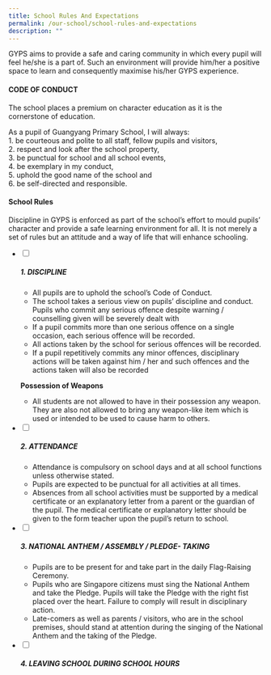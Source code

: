 ```yaml
---
title: School Rules And Expectations
permalink: /our-school/school-rules-and-expectations
description: ""
---
```

GYPS aims to provide a safe and caring community in which every pupil will feel he/she is a part of. Such an environment will provide him/her a positive space to learn and consequently maximise his/her GYPS experience.

#### **CODE OF CONDUCT**

The school places a premium on character education as it is the cornerstone of education.

As a pupil of Guangyang Primary School, I will always:  
1\. be courteous and polite to all staff, fellow pupils and visitors,  
2\. respect and look after the school property,  
3\. be punctual for school and all school events,  
4\. be exemplary in my conduct,  
5\. uphold the good name of the school and  
6\. be self-directed and responsible.

#### School Rules

Discipline in GYPS is enforced as part of the school’s effort to mould pupils’ character and provide a safe learning environment for all. It is not merely a set of rules but an attitude and a way of life that will enhance schooling.

<ul class="jekyllcodex_accordion">
	<li>
		<input type="checkbox" id="accordion1">
		<label for="accordion1"><h5>1. DISCIPLINE</h5></label>
		<div>
			<ul>
				<li>All pupils are to uphold the school&rsquo;s Code of Conduct.</li>
				<li>The school takes a serious view on pupils&rsquo; discipline and conduct. Pupils who commit any serious offence despite warning / counselling given will be severely dealt with</li>
				<li>If a pupil commits more than one serious offence on a single occasion, each serious offence will be recorded.</li>
				<li>All actions taken by the school for serious offences will be recorded.</li>
				<li>If a pupil repetitively commits any minor offences, disciplinary actions will be taken against him / her and such offences and the actions taken will also be recorded</li>
			</ul>
			<p><strong>Possession of Weapons</strong></p>
			<ul>
				<li>All students are not allowed to have in their possession any weapon. They are also not allowed to bring any weapon-like item which is used or intended to be used to cause harm to others.</li>
			</ul>
    </div>
	</li> 
	<li>
		<input type="checkbox" id="accordion2">
		<label for="accordion2"><h5>2. ATTENDANCE</h5></label>
		<div>
			<ul>
				<li>Attendance is compulsory on school days and at all school functions unless otherwise stated.</li>
				<li>Pupils are expected to be punctual for all activities at all times.</li>
				<li>Absences from all school activities must be supported by a medical certificate or an explanatory letter from a parent or the guardian of the pupil. The medical certificate or explanatory letter should be given to the form teacher upon the pupil&rsquo;s return to school.</li>
			</ul>
		</div>
	</li>
	<li>
		<input type="checkbox" id="accordion3">
		<label for="accordion3"><h5>3. NATIONAL ANTHEM / ASSEMBLY / PLEDGE- TAKING</h5></label>
		<div>
			<ul>
				<li>Pupils are to be present for and take part in the daily Flag-Raising Ceremony.</li>
				<li>Pupils who are Singapore citizens must sing the National Anthem and take the Pledge. Pupils will take the Pledge with the right fist placed over the heart. Failure to comply will result in disciplinary action.</li>
				<li>Late-comers as well as parents / visitors, who are in the school premises, should stand at attention during the singing of the National Anthem and the taking of the Pledge.</li>
			</ul>
		</div>
	</li>
	<li>
		<input type="checkbox" id="accordion4">
		<label for="accordion4"><h5>4. LEAVING SCHOOL DURING SCHOOL HOURS</h5></label>
		<div>